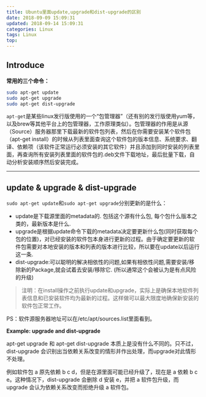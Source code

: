 ```yaml
---
title: Ubuntu里面update,upgrade和dist-upgrade的区别
date: 2018-09-09 15:09:31
updated: 2018-09-14 15:09:31
categories: Linux
tags: Linux
top:
---
```


## Introduce

**常用的三个命令：**

```bash
sudo apt-get update
sudo apt-get upgrade
sudo apt-get dist-upgrade
```

`apt-get`是某些linux发行版使用的一个“包管理器”（还有别的发行版使用yum等，以及brew等其他平台上的包管理器，工作原理类似）。包管理器的作用是从源（Source）服务器那里下载最新的软件包列表，然后在你需要安装某个软件包（apt-get install）的时候从列表里面查询这个软件包的版本信息、系统要求、翻译、依赖项（该软件正常运行必须安装的其它软件）并且添加到同时安装的列表里面，再查询所有安装列表里面的软件包的.deb文件下载地址，最后批量下载，自动分析安装顺序然后安装完成。  

<!--more-->
******

## update & upgrade & dist-upgrade

`sudo apt-get update`和`sudo apt-get upgrade`分别更新的是什么：

- update是下载源里面的metadata的. 包括这个源有什么包, 每个包什么版本之类的，最新版本是什么.  
- upgrade是根据update命令下载的metadata决定要更新什么包(同时获取每个包的位置)，对已经安装的软件包本身进行更新的过程。由于确定要更新的软件包需要对本地安装的版本和列表的版本进行比较，所以要在update以后运行这一条.  
- dist-upgrade:可以聪明的解决相依性的问题,如果有相依性问题,需要安装/移除新的Package,就会试着去安装/移除它. (所以通常这个会被认为是有点风险的升级)  

> 注明：在install操作之前执行update和upgrade，实际上是确保本地软件列表信息和已安装软件均为最新的过程。这样做可以最大限度地确保新安装的软件包正常工作。  

PS：软件源服务器地址可以在/etc/apt/sources.list里面看到。  
  
**Example: upgrade and dist-upgrade**

apt-get upgrade 和 apt-get dist-upgrade 本质上是没有什么不同的。只不过，dist-upgrade 会识别出当依赖关系改变的情形并作出处理，而upgrade对此情形不处理。  

例如软件包 a 原先依赖 b c d，但是在源里面可能已经升级了，现在是 a 依赖 b c e。这种情况下，dist-upgrade 会删除 d 安装 e，并把 a 软件包升级，而 upgrade 会认为依赖关系改变而拒绝升级 a 软件包。
